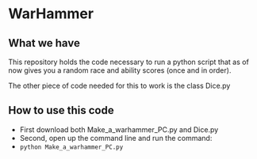 # WarHammer

## What we have

This repository holds the code necessary to run a python script that as of now gives you a random race and ability scores (once and in order).

The other piece of code needed for this to work is the class Dice.py

## How to use this code

- First download both Make_a_warhammer_PC.py and Dice.py
- Second, open up the command line and run the command:
- `python Make_a_warhammer_PC.py`






